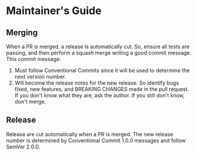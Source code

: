 # Maintainer's Guide

## Merging

When a PR is merged, a release is automatically cut. So, ensure all tests are passing, and then perform a squash merge writing a good commit message. This commit message:

1. Must follow Conventional Commits since it will be used to determine the next version number.
2. Will become the release notes for the new release. So identify bugs fixed, new features, and BREAKING CHANGES made in the pull request. If you don't know what they are, ask the author. If you still don't know, don't merge.

## Release

Release are cut automatically when a PR is merged. The new release number is determined by Conventional Commit 1.0.0 messages and follow SemVer 2.0.0.
